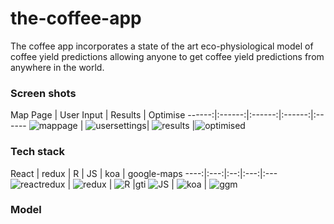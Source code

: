 # the-coffee-app

The coffee app incorporates a state of the art eco-physiological model of coffee yield predictions allowing anyone to get coffee yield predictions from anywhere
in the world.

### Screen shots
Map Page | User Input | Results | Optimise
------:|:------:|:------:|:------:|:------
![mappage](./PhotosForReadMe/locationfinder) | ![usersettings](./PhotosForReadMe/userinput.png)| ![results](./PhotosForReadMe/initialmodelresults.png) |![optimised](./PhotosForReadMe/optiRes.png)

### Tech stack

React | redux | R | JS | koa | google-maps
----:|:---:|:--:|:---:|:---
![reactredux](PhotosForReadMe/react.png) | ![redux](./PhotosForReadMe/redux.jpeg) | ![R](./PhotosForReadMe/R.jpeg) |gti  ![JS](./PhotosForReadMe/es6.jpeg) | ![koa](PhotosForReadMe/koa.png) | ![ggm](PhotosForReadMe/ggm.png)

### Model

###
